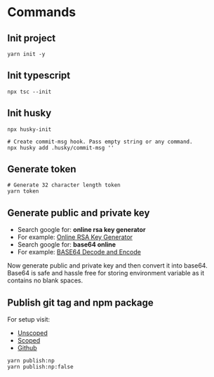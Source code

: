 # Commands

## Init project

```shell
yarn init -y
```

## Init typescript

```shell
npx tsc --init
```

## Init husky

```shell
npx husky-init

# Create commit-msg hook. Pass empty string or any command.
npx husky add .husky/commit-msg ''
```

## Generate token

```shell
# Generate 32 character length token
yarn token
```

## Generate public and private key

* Search google for: **online rsa key generator**
* For example: [Online RSA Key Generator]('https://travistidwell.com/jsencrypt/demo/')
* Search google for: **base64 online**
* For example: [BASE64 Decode and Encode]('https://www.base64encode.org')

Now generate public and private key and then convert it into base64. Base64 is safe and hassle free for storing environment variable as it contains no blank spaces.

## Publish git tag and npm package

For setup visit:

* [Unscoped](https://docs.npmjs.com/creating-and-publishing-unscoped-public-packages)
* [Scoped](https://docs.npmjs.com/creating-and-publishing-scoped-public-packages)
* [Github](https://docs.github.com/en/packages/working-with-a-github-packages-registry/working-with-the-npm-registry)

```shell
yarn publish:np
yarn publish:np:false
```

